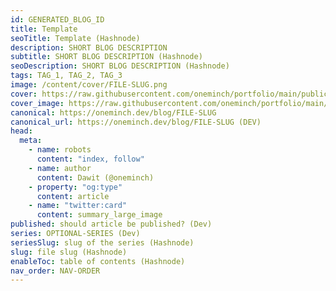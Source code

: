 ```yaml
---
id: GENERATED_BLOG_ID
title: Template
seoTitle: Template (Hashnode)
description: SHORT BLOG DESCRIPTION
subtitle: SHORT BLOG DESCRIPTION (Hashnode)
seoDescription: SHORT BLOG DESCRIPTION (Hashnode)
tags: TAG_1, TAG_2, TAG_3
image: /content/cover/FILE-SLUG.png
cover: https://raw.githubusercontent.com/oneminch/portfolio/main/public/content/cover/FILE-SLUG.hashnode.png (Hashnode)
cover_image: https://raw.githubusercontent.com/oneminch/portfolio/main/public/content/cover/FILE-SLUG.png (DEV)
canonical: https://oneminch.dev/blog/FILE-SLUG
canonical_url: https://oneminch.dev/blog/FILE-SLUG (DEV)
head:
  meta:
    - name: robots
      content: "index, follow"
    - name: author
      content: Dawit (@oneminch)
    - property: "og:type"
      content: article
    - name: "twitter:card"
      content: summary_large_image
published: should article be published? (Dev)
series: OPTIONAL-SERIES (Dev)
seriesSlug: slug of the series (Hashnode)
slug: file slug (Hashnode)
enableToc: table of contents (Hashnode)
nav_order: NAV-ORDER
---
```

